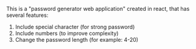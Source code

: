 This is a "password generator web application" created in react, that has several features:
1. Include special character (for strong password)
2. Include numbers (to improve complexity)
3. Change the password length (for example: 4-20)
